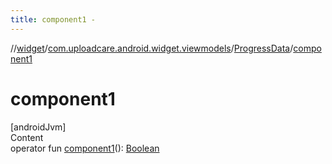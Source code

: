 ```yaml
---
title: component1 -
---
```

//[widget](../../index.md)/[com.uploadcare.android.widget.viewmodels](../index.md)/[ProgressData](index.md)/[component1](component1.md)



# component1  
[androidJvm]  
Content  
operator fun [component1](component1.md)(): [Boolean](https://kotlinlang.org/api/latest/jvm/stdlib/kotlin/-boolean/index.html)  



